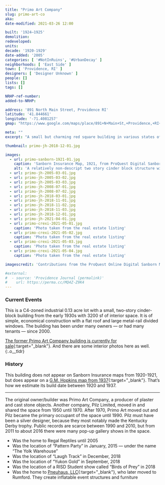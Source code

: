 ```yaml
---
title: "Primo Art Company"
slug: primo-art-co
aka:
date-modified: 2021-03-26 12:00

built: '1924–1925'
demolition:
redeveloped:
units:
decade: '1920-1929'
date-added: '2005'
categories: [ '#NotInRuins', '#UrbanDecay' ]
neighborhoods: [ 'East Side' ]
town: [ 'Providence, RI' ]
designers: [ 'Designer Unknown' ]
people: []
lists: []
tags: []

NRHP-ref-number:
added-to-NRHP:

address: '891 North Main Street, Providence RI'
latitude: '41.844661'
longitude: '-71.4081257'
gmap: "https://www.google.com/maps/place/891+N+Main+St,+Providence,+RI+02904/@41.844661,-71.4081257,17z/data=!3m1!4b1!4m5!3m4!1s0x89e444dd86c3ec23:0xb49a0247e4eefd7a!8m2!3d41.844661!4d-71.405937"

meta: ""
excerpt: "A small but charming red square building in various states of repair and neglect over the years"

thumbnail: primo-jh-2018-12-01.jpg

images:
  - url: primo-sanborn-1921-01.jpg
    caption: 'Sanborn Insurance Map, 1921, from ProQuest Digital Sanborn Maps via the Providence Public Library'
    alt: 'A relatively non-descript two story cinder block structure with large second-story, steel frame windows. No ornamentation aside from a hand-painted sign on the middle of the facade reading “891 North Main Street”. First floor window opening have all been bricked in.'
  - url: primo-jh-2005-03-01.jpg
  - url: primo-jh-2005-03-02.jpg
  - url: primo-jh-2005-03-03.jpg
  - url: primo-jh-2008-07-01.jpg
  - url: primo-jh-2008-07-02.jpg
  - url: primo-jh-2018-03-01.jpg
  - url: primo-jh-2018-11-01.jpg
  - url: primo-jh-2018-11-02.jpg
  - url: primo-jh-2018-11-03.jpg
  - url: primo-jh-2018-12-01.jpg
  - url: primo-jh-2021-04-01.jpg
  - url: primo-crexi-2021-05-01.jpg
    caption: 'Photo taken from the real estate listing'
  - url: primo-crexi-2021-05-02.jpg
    caption: 'Photo taken from the real estate listing'
  - url: primo-crexi-2021-05-03.jpg
    caption: 'Photo taken from the real estate listing'
  - url: primo-crexi-2021-05-04.jpg
    caption: 'Photo taken from the real estate listing'

imagescredit: 'Contributions from the ProQuest Online Digital Sanborn Map collection and the real estate listing (2021)'

#external:
#  - source: 'Providence Journal (permalink)'
#    url: https://perma.cc/MQ4Z-Z9K4
---
```


### Current Events

This is a C4-zoned industrial 0.13 acre lot with a small, two-story cinder-block building from the early 1930s with 3200 sf of interior space. It is of simple, economical construction with a flat roof and large metal-rail divided windows. The building has been under many owners — or had many tenants — since 2000.

[The former Primo Art Company building is currently for sale](//www.crexi.com/properties/602932/rhode-island-891-n-main-street){:target="_blank"}. And there are some interior photos here as well.
{:.o__tldr}

### History

This building does not appear on Sanborn Insurance maps from 1920-1921, but does appear on a [G.M. Hopkins map from 1937](//www.historicmapworks.com/Map/US/895481/Plate+024/Providence+1937/Rhode+Island/){:target="_blank"}. That’s how we estimate its build date between 1920 and 1937.

***

The original owner/builder was Primo Art Company, a producer of plaster and cast stone objects. Another company, Pilz Limited, moved in and shared the space from 1950 until 1970. After 1970, Primo Art moved out and Pilz became the primary occupant of the space until 1990. Pilz must have been a silver designer, because they most notably made the Kentucky Derby trophy. Public records are scarce between 1990 and 2010, but from 2011 to about 2016 there were many pop-up gallery shows in the space.

+ Was the home to Regal Reptiles until 2005
+ Was the location of “Pattern Party” in January, 2015 — under the name “The Yolk Warehouse”
+ Was the location of “Laugh Track” in December, 2018
+ Was the location of “Yukon Gold” in September, 2018
+ Was the location of a RISD Student show called “Birds of Prey” in 2018
+ Was the home to [Pneuhaus, LLC](//www.pneu.haus){:target="_blank"}, who later moved to Rumford. They create inflatable event structures and furniture
